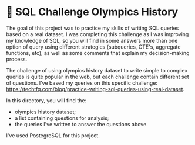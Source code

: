 # 	:medal_sports: SQL Challenge Olympics History

The goal of this project was to practice my skills of writing SQL queries based on a real dataset. I was completing this challenge as I was improving my knowledge of SQL, so you will find in some answers more than one option of query using different strategies (subqueries, CTE's, aggregate functions, etc), as well as some comments that explain my decision-making process. 

The challenge of using olympics history dataset to write simple to complex queries is quite popular in the web, but each challenge contain different set of questions. I've based my queries on this specific challenge: https://techtfq.com/blog/practice-writing-sql-queries-using-real-dataset.

In this directory, you will find the:
- olympics history dataset;
- a list containing questions for analysis;
- the queries I've written to answer the questions above.

I've used PostegreSQL for this project.
